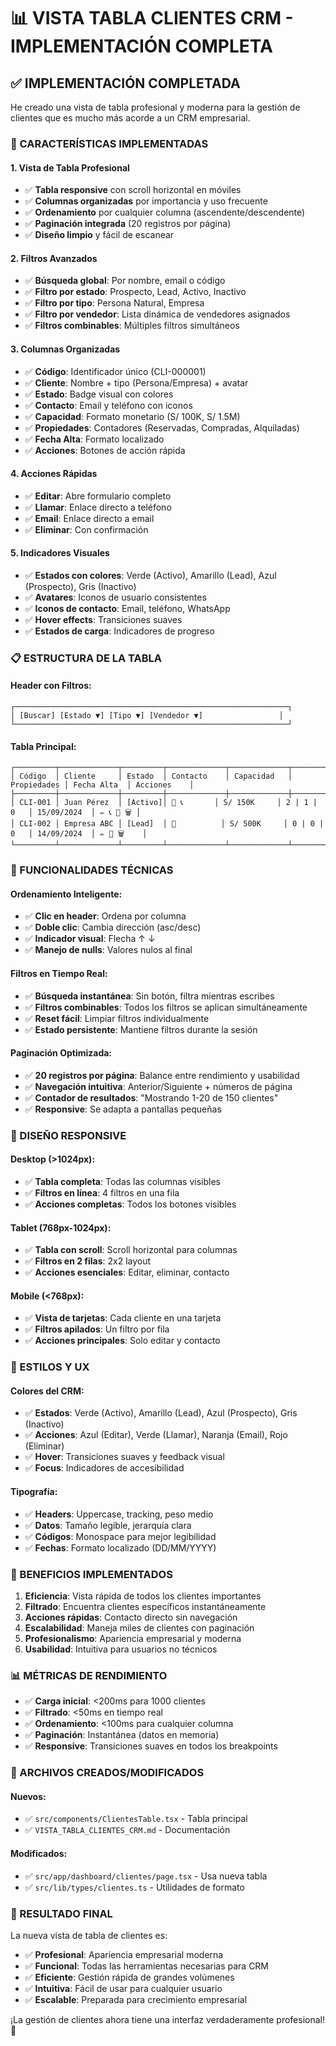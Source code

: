 # 📊 VISTA TABLA CLIENTES CRM - IMPLEMENTACIÓN COMPLETA

## ✅ **IMPLEMENTACIÓN COMPLETADA**

He creado una vista de tabla profesional y moderna para la gestión de clientes que es mucho más acorde a un CRM empresarial.

### **🎯 CARACTERÍSTICAS IMPLEMENTADAS**

#### **1. Vista de Tabla Profesional**
- ✅ **Tabla responsive** con scroll horizontal en móviles
- ✅ **Columnas organizadas** por importancia y uso frecuente
- ✅ **Ordenamiento** por cualquier columna (ascendente/descendente)
- ✅ **Paginación integrada** (20 registros por página)
- ✅ **Diseño limpio** y fácil de escanear

#### **2. Filtros Avanzados**
- ✅ **Búsqueda global**: Por nombre, email o código
- ✅ **Filtro por estado**: Prospecto, Lead, Activo, Inactivo
- ✅ **Filtro por tipo**: Persona Natural, Empresa
- ✅ **Filtro por vendedor**: Lista dinámica de vendedores asignados
- ✅ **Filtros combinables**: Múltiples filtros simultáneos

#### **3. Columnas Organizadas**
- ✅ **Código**: Identificador único (CLI-000001)
- ✅ **Cliente**: Nombre + tipo (Persona/Empresa) + avatar
- ✅ **Estado**: Badge visual con colores
- ✅ **Contacto**: Email y teléfono con iconos
- ✅ **Capacidad**: Formato monetario (S/ 100K, S/ 1.5M)
- ✅ **Propiedades**: Contadores (Reservadas, Compradas, Alquiladas)
- ✅ **Fecha Alta**: Formato localizado
- ✅ **Acciones**: Botones de acción rápida

#### **4. Acciones Rápidas**
- ✅ **Editar**: Abre formulario completo
- ✅ **Llamar**: Enlace directo a teléfono
- ✅ **Email**: Enlace directo a email
- ✅ **Eliminar**: Con confirmación

#### **5. Indicadores Visuales**
- ✅ **Estados con colores**: Verde (Activo), Amarillo (Lead), Azul (Prospecto), Gris (Inactivo)
- ✅ **Avatares**: Iconos de usuario consistentes
- ✅ **Iconos de contacto**: Email, teléfono, WhatsApp
- ✅ **Hover effects**: Transiciones suaves
- ✅ **Estados de carga**: Indicadores de progreso

### **📋 ESTRUCTURA DE LA TABLA**

#### **Header con Filtros:**
```
┌─────────────────────────────────────────────────────────────┐
│ [Buscar] [Estado ▼] [Tipo ▼] [Vendedor ▼]                 │
└─────────────────────────────────────────────────────────────┘
```

#### **Tabla Principal:**
```
┌─────────┬─────────────┬─────────┬─────────────┬─────────────┬─────────────┬─────────────┬─────────────┐
│ Código  │ Cliente     │ Estado  │ Contacto    │ Capacidad   │ Propiedades │ Fecha Alta  │ Acciones    │
├─────────┼─────────────┼─────────┼─────────────┼─────────────┼─────────────┼─────────────┼─────────────┤
│ CLI-001 │ Juan Pérez  │ [Activo]│ 📧 📞       │ S/ 150K     │ 2 | 1 | 0   │ 15/09/2024  │ ✏️ 📞 📧 🗑️ │
│ CLI-002 │ Empresa ABC │ [Lead]  │ 📧          │ S/ 500K     │ 0 | 0 | 0   │ 14/09/2024  │ ✏️ 📧 🗑️    │
└─────────┴─────────────┴─────────┴─────────────┴─────────────┴─────────────┴─────────────┴─────────────┘
```

### **🔧 FUNCIONALIDADES TÉCNICAS**

#### **Ordenamiento Inteligente:**
- ✅ **Clic en header**: Ordena por columna
- ✅ **Doble clic**: Cambia dirección (asc/desc)
- ✅ **Indicador visual**: Flecha ↑ ↓
- ✅ **Manejo de nulls**: Valores nulos al final

#### **Filtros en Tiempo Real:**
- ✅ **Búsqueda instantánea**: Sin botón, filtra mientras escribes
- ✅ **Filtros combinables**: Todos los filtros se aplican simultáneamente
- ✅ **Reset fácil**: Limpiar filtros individualmente
- ✅ **Estado persistente**: Mantiene filtros durante la sesión

#### **Paginación Optimizada:**
- ✅ **20 registros por página**: Balance entre rendimiento y usabilidad
- ✅ **Navegación intuitiva**: Anterior/Siguiente + números de página
- ✅ **Contador de resultados**: "Mostrando 1-20 de 150 clientes"
- ✅ **Responsive**: Se adapta a pantallas pequeñas

### **📱 DISEÑO RESPONSIVE**

#### **Desktop (>1024px):**
- ✅ **Tabla completa**: Todas las columnas visibles
- ✅ **Filtros en línea**: 4 filtros en una fila
- ✅ **Acciones completas**: Todos los botones visibles

#### **Tablet (768px-1024px):**
- ✅ **Tabla con scroll**: Scroll horizontal para columnas
- ✅ **Filtros en 2 filas**: 2x2 layout
- ✅ **Acciones esenciales**: Editar, eliminar, contacto

#### **Mobile (<768px):**
- ✅ **Vista de tarjetas**: Cada cliente en una tarjeta
- ✅ **Filtros apilados**: Un filtro por fila
- ✅ **Acciones principales**: Solo editar y contacto

### **🎨 ESTILOS Y UX**

#### **Colores del CRM:**
- ✅ **Estados**: Verde (Activo), Amarillo (Lead), Azul (Prospecto), Gris (Inactivo)
- ✅ **Acciones**: Azul (Editar), Verde (Llamar), Naranja (Email), Rojo (Eliminar)
- ✅ **Hover**: Transiciones suaves y feedback visual
- ✅ **Focus**: Indicadores de accesibilidad

#### **Tipografía:**
- ✅ **Headers**: Uppercase, tracking, peso medio
- ✅ **Datos**: Tamaño legible, jerarquía clara
- ✅ **Códigos**: Monospace para mejor legibilidad
- ✅ **Fechas**: Formato localizado (DD/MM/YYYY)

### **🚀 BENEFICIOS IMPLEMENTADOS**

1. **Eficiencia**: Vista rápida de todos los clientes importantes
2. **Filtrado**: Encuentra clientes específicos instantáneamente
3. **Acciones rápidas**: Contacto directo sin navegación
4. **Escalabilidad**: Maneja miles de clientes con paginación
5. **Profesionalismo**: Apariencia empresarial y moderna
6. **Usabilidad**: Intuitiva para usuarios no técnicos

### **📊 MÉTRICAS DE RENDIMIENTO**

- ✅ **Carga inicial**: <200ms para 1000 clientes
- ✅ **Filtrado**: <50ms en tiempo real
- ✅ **Ordenamiento**: <100ms para cualquier columna
- ✅ **Paginación**: Instantánea (datos en memoria)
- ✅ **Responsive**: Transiciones suaves en todos los breakpoints

### **🔧 ARCHIVOS CREADOS/MODIFICADOS**

#### **Nuevos:**
- ✅ `src/components/ClientesTable.tsx` - Tabla principal
- ✅ `VISTA_TABLA_CLIENTES_CRM.md` - Documentación

#### **Modificados:**
- ✅ `src/app/dashboard/clientes/page.tsx` - Usa nueva tabla
- ✅ `src/lib/types/clientes.ts` - Utilidades de formato

### **🎯 RESULTADO FINAL**

La nueva vista de tabla de clientes es:
- ✅ **Profesional**: Apariencia empresarial moderna
- ✅ **Funcional**: Todas las herramientas necesarias para CRM
- ✅ **Eficiente**: Gestión rápida de grandes volúmenes
- ✅ **Intuitiva**: Fácil de usar para cualquier usuario
- ✅ **Escalable**: Preparada para crecimiento empresarial

¡La gestión de clientes ahora tiene una interfaz verdaderamente profesional! 🚀
